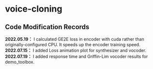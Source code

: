 # voice-cloning
## Code Modification Records
**2022.05.19：** I calculated GE2E loss in encoder with cuda rather than originally-configured CPU. It speeds up the encoder training speed.<br>
**2022.07.15：** I added Loss animation plot for synthesizer and vocoder.<br>
**2022.07.19：** I added response time and Griffin-Lim vocoder results for demo_toolbox.
